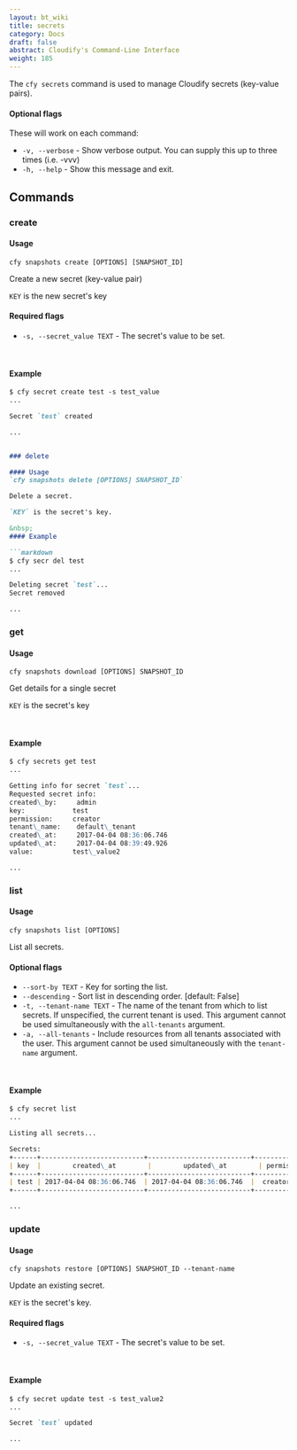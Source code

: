 ```yaml
---
layout: bt_wiki
title: secrets
category: Docs
draft: false
abstract: Cloudify's Command-Line Interface
weight: 185
---
```


The `cfy secrets` command is used to manage Cloudify secrets (key-value pairs). 

#### Optional flags

These will work on each command:

* `-v, --verbose` - Show verbose output. You can supply this up to three times (i.e. -vvv)
* `-h, --help` - Show this message and exit.

## Commands

### create

#### Usage 
`cfy snapshots create [OPTIONS] [SNAPSHOT_ID]`
 
Create a new secret (key-value pair)

`KEY` is the new secret's key

#### Required flags

*  `-s, --secret_value TEXT` - The secret's value to be set. 


&nbsp;
#### Example

```markdown
$ cfy secret create test -s test_value
...

Secret `test` created

...


### delete

#### Usage 
`cfy snapshots delete [OPTIONS] SNAPSHOT_ID`

Delete a secret.

`KEY` is the secret's key.

&nbsp;
#### Example

```markdown
$ cfy secr del test
...

Deleting secret `test`...
Secret removed

...
```

### get

#### Usage 
`cfy snapshots download [OPTIONS] SNAPSHOT_ID`

Get details for a single secret

`KEY` is the secret's key


&nbsp;
#### Example

```markdown
$ cfy secrets get test
...

Getting info for secret `test`...
Requested secret info:
created\_by:     admin
key:            test
permission:     creator
tenant\_name:    default\_tenant
created\_at:     2017-04-04 08:36:06.746 
updated\_at:     2017-04-04 08:39:49.926 
value:          test\_value2

...
```

### list

#### Usage 
`cfy snapshots list [OPTIONS]`

List all secrets.

#### Optional flags

*  `--sort-by TEXT` - Key for sorting the list.
*  `--descending` - Sort list in descending order. [default: False]
*  `-t, --tenant-name TEXT` -  The name of the tenant from which to list secrets. If unspecified, the current tenant is
                            used. This argument cannot be used simultaneously with the `all-tenants` argument.
*  `-a, --all-tenants` -    Include resources from all tenants associated with
                            the user. This argument cannot be used simultaneously with the `tenant-name` argument.  

&nbsp;
#### Example

```markdown
$ cfy secret list
...

Listing all secrets...

Secrets:
+------+--------------------------+--------------------------+------------+----------------+------------+
| key  |        created\_at        |        updated\_at        | permission |  tenant\_name   | created\_by |
+------+--------------------------+--------------------------+------------+----------------+------------+
| test | 2017-04-04 08:36:06.746  | 2017-04-04 08:36:06.746  |  creator   | default\_tenant |   admin    |
+------+--------------------------+--------------------------+------------+----------------+------------+

...
```

### update

#### Usage 
`cfy snapshots restore [OPTIONS] SNAPSHOT_ID --tenant-name`

Update an existing secret.

`KEY` is the secret's key.

#### Required flags

*  `-s, --secret_value TEXT` - The secret's value to be set.

&nbsp;
#### Example

```markdown
$ cfy secret update test -s test_value2
...

Secret `test` updated

...
```
